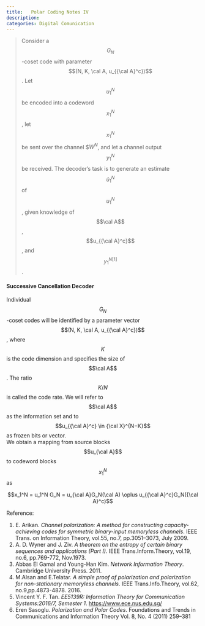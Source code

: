 ```yaml
---
title:   Polar Coding Notes IV
description: 
categories: Digital Comunication
---
```


>  Consider a $$G_N$$-coset code with parameter $$(N, K, \cal A, u_{{\cal A}^c})$$. Let $$u_1^N$$ be encoded into a codeword $$x_1^N$$, let $$x_1^N$$ be sent over the channel $$W^N$, and let a channel output $$y_1^N$$ be received. The decoder’s task is to generate an estimate $$\hat u_1^N$$ of $$u_1^N$$, given knowledge of $$\cal A$$, $$u_{{\cal A}^c}$$, and $$y_1^N^[1]$$. 
  
#### **Successive Cancellation Decoder**    
Individual $$G_N$$-coset codes will be identified by a parameter vector $$(N, K, \cal A, u_{{\cal A}^c})$$, where $$K$$ is the code dimension and specifies the size of $$\cal A$$. The ratio $$K/N$$ is called the code rate. We will refer to $$\cal A$$ as the information set and to $$u_{{\cal A}^c} \in {\cal X}^{N−K}$$ as frozen bits or vector.  
We obtain a mapping from source blocks $$u_{\cal A}$$ to codeword blocks $$x_1^N$$ as  
<center>$$x_1^N = u_1^N G_N = u_{\cal A}G_N(\cal A) \oplus u_{{\cal A}^c}G_N({\cal A}^c)$$</center>  


Reference:  
1. E. Arikan. *Channel polarization: A method for constructing capacity-achieving codes for symmetric binary-input memoryless channels*. IEEE Trans. on Information Theory, vol.55, no.7, pp.3051–3073, July 2009.  
2. A. D. Wyner and J. Ziv. *A theorem on the entropy of certain binary sequences and applications (Part I)*. IEEE Trans.Inform.Theory, vol.19, no.6, pp.769-772, Nov.1973.  
3. Abbas El Gamal and Young-Han Kim. *Network Information Theory*. Cambridge University Press. 2011.  
4. M.Alsan and E.Telatar. *A simple proof of polarization and polarization for non-stationary memoryless channels*. IEEE Trans.Info.Theory, vol.62, no.9,pp.4873-4878. 2016.  
5. Vincent Y. F. Tan. *EE5139R: Information Theory for Communication Systems:2016/7, Semester 1*. https://www.ece.nus.edu.sg/  
6. Eren Sasoglu. *Polarization and Polar Codes*. Foundations and Trends in Communications and Information Theory Vol. 8, No. 4 (2011) 259–381  



